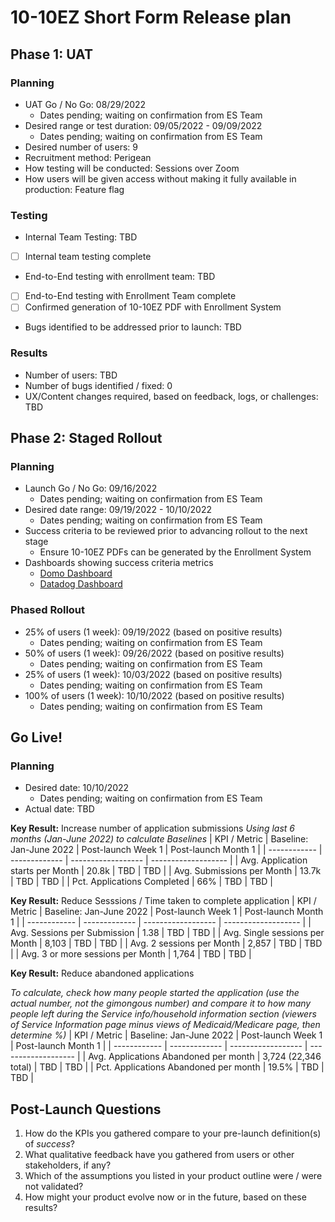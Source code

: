 # 10-10EZ Short Form Release plan

## Phase 1: UAT

### Planning
- UAT Go / No Go: 08/29/2022
  - Dates pending; waiting on confirmation from ES Team
- Desired range or test duration: 09/05/2022 - 09/09/2022
  - Dates pending; waiting on confirmation from ES Team
- Desired number of users: 9
- Recruitment method: Perigean
- How testing will be conducted: Sessions over Zoom
- How users will be given access without making it fully available in production: Feature flag

### Testing
- Internal Team Testing: TBD
- [ ] Internal team testing complete
- End-to-End testing with enrollment team: TBD
- [ ] End-to-End testing with Enrollment Team complete
- [ ] Confirmed generation of 10-10EZ PDF with Enrollment System
- Bugs identified to be addressed prior to launch: TBD

### Results
- Number of users: TBD
- Number of bugs identified / fixed: 0
- UX/Content changes required, based on feedback, logs, or challenges: TBD


## Phase 2: Staged Rollout

### Planning
- Launch Go / No Go: 09/16/2022
  - Dates pending; waiting on confirmation from ES Team
- Desired date range: 09/19/2022 - 10/10/2022
  - Dates pending; waiting on confirmation from ES Team
- Success criteria to be reviewed prior to advancing rollout to the next stage
  - Ensure 10-10EZ PDFs can be generated by the Enrollment System
- Dashboards showing success criteria metrics
  - [Domo Dashboard](https://va-gov.domo.com/page/447193050)
  - [Datadog Dashboard](https://vagov.ddog-gov.com/dashboard/p5g-fys-epz/1010-health-apps?from_ts=1657212129534&to_ts=1657215729534&live=true)

### Phased Rollout
- 25% of users (1 week): 09/19/2022 (based on positive results)
  - Dates pending; waiting on confirmation from ES Team
- 50% of users (1 week): 09/26/2022 (based on positive results)
  - Dates pending; waiting on confirmation from ES Team
- 25% of users (1 week): 10/03/2022 (based on positive results)
  - Dates pending; waiting on confirmation from ES Team
- 100% of users (1 week): 10/10/2022 (based on positive results)
  - Dates pending; waiting on confirmation from ES Team


## Go Live!

### Planning
- Desired date: 10/10/2022
  - Dates pending; waiting on confirmation from ES Team
- Actual date: TBD

**Key Result:** Increase number of application submissions
*Using last 6 months (Jan-June 2022) to calculate Baselines*
| KPI / Metric | Baseline: Jan-June 2022 | Post-launch Week 1 | Post-launch Month 1 |
| ------------ | ------------- | ------------------ | ------------------- |
| Avg. Application starts per Month | 20.8k | TBD | TBD |
| Avg. Submissions per Month | 13.7k | TBD | TBD |
| Pct. Applications Completed | 66% | TBD | TBD |

**Key Result:** Reduce Sesssions / Time taken to complete application 
| KPI / Metric | Baseline: Jan-June 2022 | Post-launch Week 1 | Post-launch Month 1 |
| ------------ | ------------- | ------------------ | ------------------- |
| Avg. Sessions per Submission | 1.38 | TBD | TBD |
| Avg. Single sessions per Month | 8,103 | TBD | TBD |
| Avg. 2 sessions per Month | 2,857 | TBD | TBD |
| Avg. 3 or more sessions per Month | 1,764 | TBD | TBD |

**Key Result:** Reduce abandoned applications

*To calculate, check how many people started the application (use the actual number, not the gimongous number) and compare it to how many people left during the Service info/household information section (viewers of Service Information page minus views of Medicaid/Medicare page, then determine %)*
| KPI / Metric | Baseline: Jan-June 2022 | Post-launch Week 1 | Post-launch Month 1 |
| ------------ | ------------- | ------------------ | ------------------- |
| Avg. Applications Abandoned per month | 3,724 (22,346 total) | TBD | TBD |
| Pct. Applications Abandoned per month | 19.5% | TBD | TBD |


## Post-Launch Questions
1. How do the KPIs you gathered compare to your pre-launch definition(s) of *success*?
2. What qualitative feedback have you gathered from users or other stakeholders, if any?
3. Which of the assumptions you listed in your product outline were / were not validated?
4. How might your product evolve now or in the future, based on these results?
